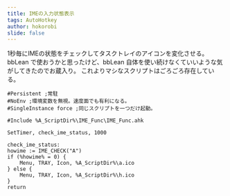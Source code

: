 ```yaml
---
title: IMEの入力状態表示
tags: AutoHotkey
author: hokorobi
slide: false
---
```

1秒毎にIMEの状態をチェックしてタスクトレイのアイコンを変化させる。
bbLean で使おうかと思ったけど、bbLean 自体を使い続けなくていいような気がしてきたのでお蔵入り。
これよりマシなスクリプトはごろごろ存在している。

```ahk
#Persistent ;常駐
#NoEnv ;環境変数を無視。速度面でも有利になる。
#SingleInstance force ;同じスクリプトを一つだけ起動。

#Include %A_ScriptDir%\IME_Func\IME_Func.ahk

SetTimer, check_ime_status, 1000

check_ime_status:
howime := IME_CHECK("A")
if (%howime% = 0) {
	Menu, TRAY, Icon, %A_ScriptDir%\a.ico
} else {
	Menu, TRAY, Icon, %A_ScriptDir%\h.ico
}
return
```

